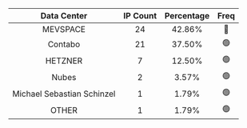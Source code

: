 | Data Center | IP Count | Percentage | Freq |
|:------------:|:--------:|:-----------:|:-----:|
| MEVSPACE | 24 | 42.86% | 🔴 |
| Contabo | 21 | 37.50% | 🟢 |
| HETZNER | 7 | 12.50% | 🟢 |
| Nubes | 2 | 3.57% | 🟢 |
| Michael Sebastian Schinzel | 1 | 1.79% | 🟢 |
| OTHER | 1 | 1.79% | 🟢 |